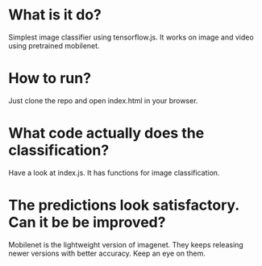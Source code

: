 # What is it do?
Simplest image classifier using tensorflow.js. It works on image and video using pretrained mobilenet.

# How to run?
Just clone the repo and open index.html in your browser.

# What code actually does the classification?
Have a look at index.js. It has functions for image classification.

# The predictions look satisfactory. Can it be be improved?
Mobilenet is the lightweight version of imagenet. They keeps releasing newer versions with better accuracy. Keep an eye on 
them. 
